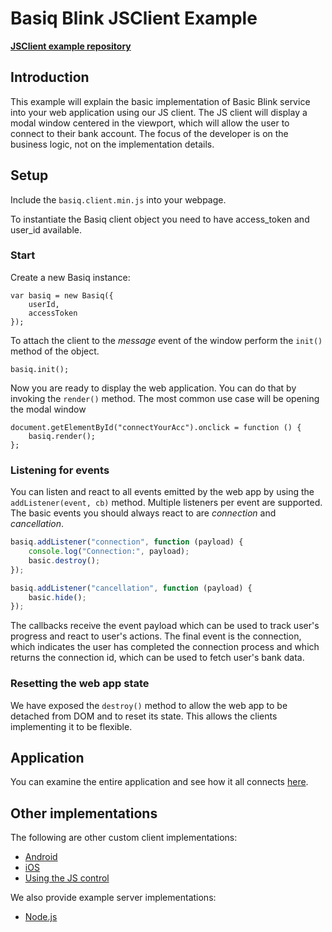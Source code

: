 # Basiq Blink JSClient Example

[**JSClient example repository**](https://github.com/basiqio/basiq-android-blink-demo)

## Introduction

This example will explain the basic implementation of Basic Blink service into your web application
using our JS client. The JS client will display a modal window centered in the viewport,
which will allow the user to connect to their bank account. The focus of the developer is on the
business logic, not on the implementation details.

## Setup

Include the ```basiq.client.min.js``` into your webpage.

To instantiate the Basiq client object you need to have access_token and user_id available.

### Start

Create a new Basiq instance:

```
var basiq = new Basiq({
    userId,
    accessToken
});
```

To attach the client to the *message* event of the window perform the ```init()``` method of the object.

```
basiq.init();
```

Now you are ready to display the web application. You can do that by invoking the ```render()``` method.
The most common use case will be opening the modal window

```
document.getElementById("connectYourAcc").onclick = function () {
    basiq.render();
};
```

### Listening for events

You can listen and react to all events emitted by the web app by using the ```addListener(event, cb)``` method.
Multiple listeners per event are supported. The basic events you should always react to
 are *connection* and *cancellation*.

```js
basiq.addListener("connection", function (payload) {
    console.log("Connection:", payload);
    basic.destroy();
});

basiq.addListener("cancellation", function (payload) {
    basic.hide();
});
```

The callbacks receive the event payload which can be used to track user's progress and
react to user's actions. The final event is the connection, which indicates the user
has completed the connection process and which returns the connection id, which can be
used to fetch user's bank data.

### Resetting the web app state

We have exposed the ```destroy()``` method to allow the web app to be detached from DOM and
to reset its state. This allows the clients implementing it to be flexible.

## Application

You can examine the entire application and see how it all connects [here](https://github.com/basiqio/basiq-android-blink-demo/tree/master/app/src/main/java/com/example/nlukic/webviewtest).

## Other implementations

The following are other custom client implementations:

* [Android](android.com)
* [iOS](ios.com)
* [Using the JS control](jscontrol.com)

We also provide example server implementations:

* [Node.js](node.com)